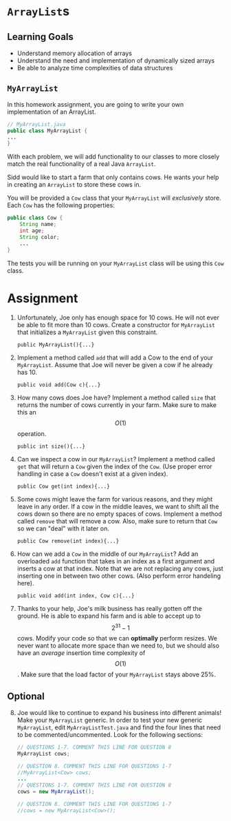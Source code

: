 # `ArrayList`s

## Learning Goals

- Understand memory allocation of arrays
- Understand the need and implementation of dynamically sized arrays
- Be able to analyze time complexities of data structures

## `MyArrayList`

In this homework assignment, you are going to write your own implementation of an ArrayList.
```java
// MyArrayList.java
public class MyArrayList {
...
}
```

With each problem, we will add functionality to our classes to more closely match the real functionality of a real Java `ArrayList`.

Sidd would like to start a farm that only contains cows. He wants your help in creating an `ArrayList` to store these cows in.

You will be provided a `Cow` class that your `MyArrayList` will *exclusively* store. Each `Cow` has the following properties:
```java
public class Cow {
    String name;
    int age;
    String color;
    ...
}
```
The tests you will be running on your `MyArrayList` class will be using this `Cow` class.

# Assignment

1. Unfortunately, Joe only has enough space for 10 cows. He will not ever be able to fit more than 10 cows. Create a constructor for `MyArrayList` that initializes a `MyArrayList` given this constraint.

    `public MyArrayList(){...}`

2. Implement a method called `add` that will add a Cow to the end of your `MyArrayList`. Assume that Joe will never be given a cow if he already has 10.

    `public void add(Cow c){...}`

3. How many cows does Joe have? Implement a method called `size` that returns the number of cows currently in your farm. Make sure to make this an $$O(1)$$ operation.

    `public int size(){...}`

4. Can we inspect a cow in our `MyArrayList`? Implement a method called `get` that will return a `Cow` given the index of the `Cow`. (Use proper error handling in case a `Cow` doesn't exist at a given index).

    `public Cow get(int index){...}`

5. Some cows might leave the farm for various reasons, and they might leave in any order. If a cow in the middle leaves, we want to shift all the cows down so there are no empty spaces of cows. Implement a method called `remove` that will remove a cow. Also, make sure to return that `Cow` so we can "deal" with it later on.

    `public Cow remove(int index){...}`

6. How can we add a `Cow` in the middle of our `MyArrayList`? Add an overloaded `add` function that takes in an index as a first argument and inserts a cow at that index. Note that we are not replacing any cows, just inserting one in between two other cows. (Also perform error handeling here).

    `public void add(int index, Cow c){...}`
    
7. Thanks to your help, Joe's milk business has really gotten off the ground. He is able to expand his farm and is able to accept up to $$2^{31}-1$$ cows. Modify your code so that we can **optimally** perform resizes. We never want to allocate more space than we need to, but we should also have an *average* insertion time complexity of $$O(1)$$. Make sure that the load factor of your `MyArrayList` stays above 25%.

## Optional

8. Joe would like to continue to expand his business into different animals! Make your `MyArrayList` generic. In order to test your new generic `MyArrayList`, edit `MyArrayListTest.java` and find the four lines that need to be commented/uncommented. Look for the following sections:

    ```java
    // QUESTIONS 1-7. COMMENT THIS LINE FOR QUESTION 8
    MyArrayList cows;
    
    // QUESTION 8. COMMENT THIS LINE FOR QUESTIONS 1-7
    //MyArrayList<Cow> cows;
    ...
    // QUESTIONS 1-7. COMMENT THIS LINE FOR QUESTION 8
    cows = new MyArrayList();
    
    // QUESTION 8. COMMENT THIS LINE FOR QUESTIONS 1-7
    //cows = new MyArrayList<Cow>();
    ```

